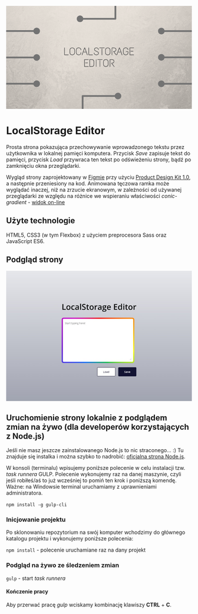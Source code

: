 ![cover](https://raw.githubusercontent.com/kasiaizak/localstorage-editor/master/src/assets/img/cover.png)

# LocalStorage Editor

Prosta strona pokazująca przechowywanie wprowadzonego tekstu przez użytkownika w lokalnej pamięci komputera. Przycisk *Save* zapisuje tekst do pamięci, przycisk *Load* przywraca ten tekst po odświeżeniu strony, bądź po zamknięciu okna przeglądarki.

Wygląd strony zaprojektowany w [Figmie](https://www.figma.com/) przy użyciu [Product Design Kit 1.0](https://pdkit.co/), a następnie przeniesiony na kod. Animowana tęczowa ramka może wyglądać inaczej, niż na zrzucie ekranowym, w zależności od używanej przeglądarki ze względu na różnice we wspieraniu właściwości *conic-gradient* - [widok on-line](https://kasiaizak.github.io/localstorage-editor/)

## Użyte technologie

HTML5, CSS3 (w tym Flexbox) z użyciem preprocesora Sass oraz JavaScript ES6.

## Podgląd strony

![Screenshot](https://raw.githubusercontent.com/kasiaizak/localstorage-editor/master/github/screenshot.jpg)

## Uruchomienie strony lokalnie z podglądem zmian na żywo (dla developerów korzystających z Node.js)

Jeśli nie masz jeszcze zainstalowanego Node.js to nic straconego... :) Tu znajduje się instalka i można szybko to nadrobić: [oficjalna strona Node.js](https://nodejs.org/en/).

W konsoli (terminalu) wpisujemy poniższe polecenie w celu instalacji tzw. *task runnera* GULP. Polecenie wykonujemy raz na danej maszynie, czyli jeśli robiłeś/aś to już wcześniej to pomiń ten krok i poniższą komendę. Ważne: na Windowsie terminal uruchamiamy z uprawnieniami administratora.

`npm install -g gulp-cli`

### Inicjowanie projektu

Po sklonowaniu repozytorium na swój komputer wchodzimy do głównego katalogu projektu i wykonujemy poniższe polecenia:

`npm install` - polecenie uruchamiane raz na dany projekt

### Podgląd na żywo ze śledzeniem zmian

`gulp` - start *task runnera*

#### Kończenie pracy

Aby przerwać pracę *gulp* wciskamy kombinację klawiszy **CTRL** + **C**.
